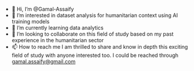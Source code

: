 - 👋 Hi, I’m @Gamal-Assaify
- 👀 I’m interested in dataset analysis for humanitarian context using AI training models 
- 🌱 I’m currently learning data analytics
- 💞️ I’m looking to collaborate on this field of study based on my past experience in the humanitarian sector
- 📫 How to reach me I am thrilled to share and know in depth this exciting field of study with anyone interested too. I could be reached through gamal.assaify@gmail.com

<!---
Gamal-Assaify/Gamal-Assaify is a ✨ special ✨ repository because its `README.md` (this file) appears on your GitHub profile.
You can click the Preview link to take a look at your changes.
--->
